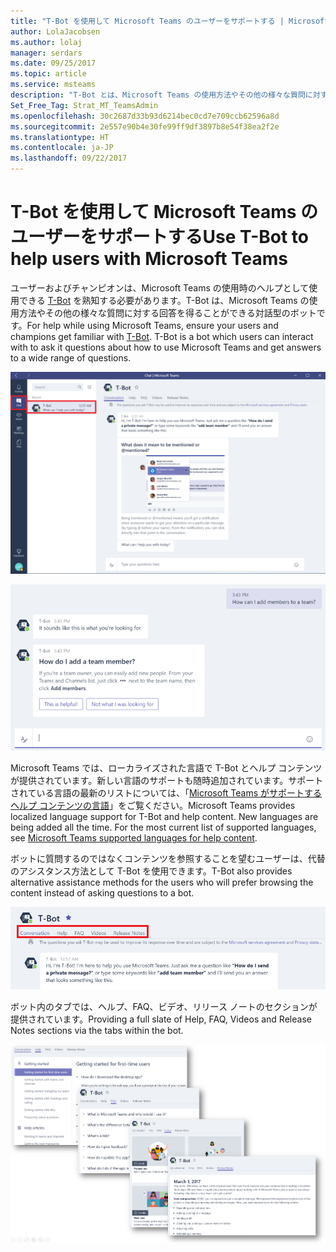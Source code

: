 ```yaml
---
title: "T-Bot を使用して Microsoft Teams のユーザーをサポートする | Microsoft サポート"
author: LolaJacobsen
ms.author: lolaj
manager: serdars
ms.date: 09/25/2017
ms.topic: article
ms.service: msteams
description: "T-Bot とは、Microsoft Teams の使用方法やその他の様々な質問に対する回答を得ることができる対話型のボットです。"
Set_Free_Tag: Strat_MT_TeamsAdmin
ms.openlocfilehash: 30c2687d33b93d6214bec0cd7e709ccb62596a8d
ms.sourcegitcommit: 2e557e90b4e30fe99ff9df3897b8e54f38ea2f2e
ms.translationtype: HT
ms.contentlocale: ja-JP
ms.lasthandoff: 09/22/2017
---
```

<a name="use-t-bot-to-help-users-with-microsoft-teams"></a><span data-ttu-id="546a0-103">T-Bot を使用して Microsoft Teams のユーザーをサポートする</span><span class="sxs-lookup"><span data-stu-id="546a0-103">Use T-Bot to help users with Microsoft Teams</span></span>
============================================

<span data-ttu-id="546a0-p101">ユーザーおよびチャンピオンは、Microsoft Teams の使用時のヘルプとして使用できる [T-Bot](https://support.office.com/en-us/article/Apps-and-services-cc1fba57-9900-4634-8306-2360a40c665b?ui=en-US&rs=en-US&ad=US#bkmk_bots) を熟知する必要があります。T-Bot は、Microsoft Teams の使用方法やその他の様々な質問に対する回答を得ることができる対話型のボットです。</span><span class="sxs-lookup"><span data-stu-id="546a0-p101">For help while using Microsoft Teams, ensure your users and champions get familiar with [T-Bot](https://support.office.com/en-us/article/Apps-and-services-cc1fba57-9900-4634-8306-2360a40c665b?ui=en-US&rs=en-US&ad=US#bkmk_bots). T-Bot is a bot which users can interact with to ask it questions about how to use Microsoft Teams and get answers to a wide range of questions.</span></span>

![](media/Use_T-Bot_to_help_users_with_Microsoft_Teams_image1.png)

![](media/Use_T-Bot_to_help_users_with_Microsoft_Teams_image2.png)

<span data-ttu-id="546a0-p102">Microsoft Teams では、ローカライズされた言語で T-Bot とヘルプ コンテンツが提供されています。新しい言語のサポートも随時追加されています。サポートされている言語の最新のリストについては、「[Microsoft Teams がサポートするヘルプ コンテンツの言語](https://support.office.com/en-us/article/Microsoft-Teams-supported-languages-for-help-content-9c71d10a-0c5c-49d4-b6d7-0c58cdfdf4cf)」をご覧ください。</span><span class="sxs-lookup"><span data-stu-id="546a0-p102">Microsoft Teams provides localized language support for T-Bot and help content. New languages are being added all the time. For the most current list of supported languages, see [Microsoft Teams supported languages for help content](https://support.office.com/en-us/article/Microsoft-Teams-supported-languages-for-help-content-9c71d10a-0c5c-49d4-b6d7-0c58cdfdf4cf).</span></span>

<span data-ttu-id="546a0-109">ボットに質問するのではなくコンテンツを参照することを望むユーザーは、代替のアシスタンス方法として T-Bot を使用できます。</span><span class="sxs-lookup"><span data-stu-id="546a0-109">T-Bot also provides alternative assistance methods for the users who will prefer browsing the content instead of asking questions to a bot.</span></span>

![](media/Use_T-Bot_to_help_users_with_Microsoft_Teams_image3.png)

<span data-ttu-id="546a0-110">ボット内のタブでは、ヘルプ、FAQ、ビデオ、リリース ノートのセクションが提供されています。</span><span class="sxs-lookup"><span data-stu-id="546a0-110">Providing a full slate of Help, FAQ, Videos and Release Notes sections via the tabs within the bot.</span></span>

![](media/Use_T-Bot_to_help_users_with_Microsoft_Teams_image4.png)
